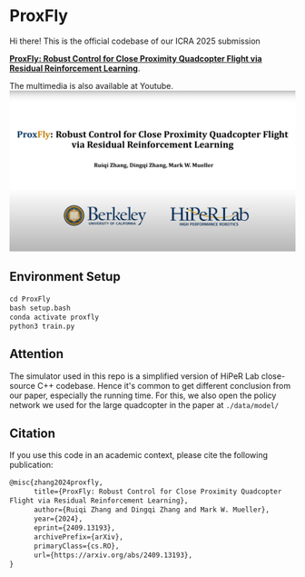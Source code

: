 # ProxFly 
Hi there! This is the official codebase of our ICRA 2025 submission

[**ProxFly: Robust Control for Close Proximity Quadcopter Flight via Residual Reinforcement Learning**](https://arxiv.org/abs/2409.13193).

The multimedia is also available at Youtube.
[![Cover](figures/cover.png)](https://www.youtube.com/watch?v=NhPKgzd3l6w)

## Environment Setup
```
cd ProxFly
bash setup.bash
conda activate proxfly
python3 train.py
```

## Attention
The simulator used in this repo is a simplified version of HiPeR Lab close-source C++ codebase. Hence it's common to get different conclusion from our paper, especially the running time.
For this, we also open the policy network we used for the large quadcopter in the paper at ``./data/model/``

## Citation
If you use this code in an academic context, please cite the following publication:

```
@misc{zhang2024proxfly,
      title={ProxFly: Robust Control for Close Proximity Quadcopter Flight via Residual Reinforcement Learning}, 
      author={Ruiqi Zhang and Dingqi Zhang and Mark W. Mueller},
      year={2024},
      eprint={2409.13193},
      archivePrefix={arXiv},
      primaryClass={cs.RO},
      url={https://arxiv.org/abs/2409.13193}, 
}
```
